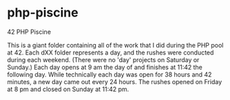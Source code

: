 # php-piscine
42 PHP Piscine

This is a giant folder containing all of the work that I did during the PHP pool at 42.
Each dXX folder represents a day, and the rushes were conducted during each weekend.
(There were no 'day' projects on Saturday or Sunday.) 
Each day opens at 9 am the day of and finishes at 11:42 the following day.
While technically each day was open for 38 hours and 42 minutes, a new day came out every 24 hours.
The rushes opened on Friday at 8 pm and closed on Sunday at 11:42 pm. 
